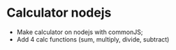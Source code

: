 # Calculator nodejs

-   Make calculator on nodejs with commonJS;
-   Add 4 calc functions (sum, multiply, divide, subtract)
